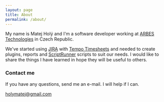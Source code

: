 ```yaml
---
layout: page
title: About
permalink: /about/
---
```


My name is Matej Holý and I'm a software developer working at [ARBES Technologies](http://arbes.com) in Czech Republic.

We've started using [JIRA](https://www.atlassian.com/software/jira) with [Tempo Timesheets](http://tempo.io/) and needed to create plugins, reports and [ScriptRunner](http://www.adaptavist.com/w/products-plugins/adaptavist-scriptrunner/scriptrunner-for-jira/) scripts to suit our needs. I would like to share the things I have learned in hope they will be useful to others.

### Contact me

If you have any questions, send me an e-mail. I will help if I can.

[holymatej@gmail.com](mailto:holymatej@gmail.com)
